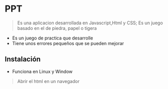 # PPT
> Es una aplicacion desarrollada en Javascript,Html y CSS; Es un juego basado en el de piedra, papel o tigera
- Es un juego de practica que desarrolle
- Tiene unos errores pequeños que se pueden mejorar

## Instalación

- Funciona en Linux y Window

> Abrir el html en un navegador
